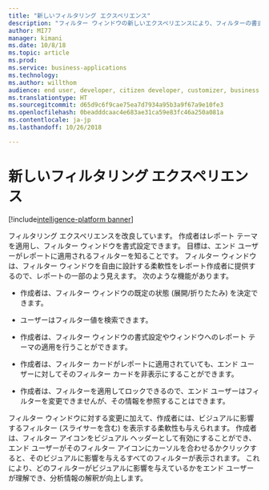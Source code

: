 ```yaml
---
title: "新しいフィルタリング エクスペリエンス"
description: "フィルター ウィンドウの新しいエクスペリエンスにより、フィルターの書式設定が向上し、対話がより詳細に制御されます。 各ビジュアルの新しい再記述によって、どのフィルターがデータに適用されているかが正確に示されます。"
author: MI77
manager: kimani
ms.date: 10/8/18
ms.topic: article
ms.prod: 
ms.service: business-applications
ms.technology: 
ms.author: willthom
audience: end user, developer, citizen developer, customizer, business analyst, IT pro
ms.translationtype: HT
ms.sourcegitcommit: d65d9c6f9cae75ea7d7934a95b3a9f67a9e10fe3
ms.openlocfilehash: 0beadddcaac4e683ae31ca59e83fc46a250a081a
ms.contentlocale: ja-jp
ms.lasthandoff: 10/26/2018

---
```


# <a name="new-filtering-experience"></a>新しいフィルタリング エクスペリエンス

[!include[intelligence-platform banner](../../includes/intelligence-platform.md)]

フィルタリング エクスペリエンスを改良しています。 作成者はレポート テーマを適用し、フィルター ウィンドウを書式設定できます。 目標は、エンド ユーザーがレポートに適用されるフィルターを知ることです。 フィルター ウィンドウは、フィルター ウィンドウを自由に設計する柔軟性をレポート作成者に提供するので、レポートの一部のよう見えます。 次のような機能があります。 

* 作成者は、フィルター ウィンドウの既定の状態 (展開/折りたたみ) を決定できます。  

* ユーザーはフィルター値を検索できます。  

* 作成者は、フィルター ウィンドウの書式設定やウィンドウへのレポート テーマの適用を行うことができます。 

* 作成者は、フィルター カードがレポートに適用されていても、エンド ユーザーに対してそのフィルター カードを非表示にすることができます。 

* 作成者は、フィルターを適用してロックできるので、エンド ユーザーはフィルターを変更できませんが、その情報を参照することはできます。 
 
フィルター ウィンドウに対する変更に加えて、作成者には、ビジュアルに影響するフィルター (スライサーを含む) を表示する柔軟性も与えられます。 作成者は、フィルター アイコンをビジュアル ヘッダーとして有効にすることができ、エンド ユーザーがそのフィルター アイコンにカーソルを合わせるかクリックすると、そのビジュアルに影響を与えるすべてのフィルターが表示されます。 これにより、どのフィルターがビジュアルに影響を与えているかをエンド ユーザーが理解でき、分析情報の解釈が向上します。 

<!--
### Who uses this feature
This feature is intended for all report users. It works without any additional setup. 
## Status
### Development status
In Development
#### Target timeframe
November ‘18
-->

